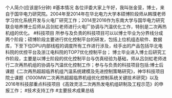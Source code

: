 个人简介(应该是5分钟)
#基本情况
各位评委大家上午好，我叫张金营，博士，来自于国华电力研究院。2004年至2014年在华北电力大学本硕博阶段师从韩璞老师学习优化系统开发与火电厂研究工作；2014至2016作为东南大学与国华电力研究联合培养博士后师从吕剑虹老师进行火电厂协调与汽温优化工作，特别是二次再热机组的优化。
#科技项目
所参与及负责的科技项目可以以博士毕业为分界线分成两个阶段；硕博阶段主要进行优化控制平台的研发，包括上位机组态软件、数据库，下至下位DPU内部线程的调度所有工作进行涉及，经手出的产品包括华北电科院的优控平台及浙江电科院的TOP7优化控制平台；
博士毕业进入博士后研究工作阶段，主要是以博士阶段的优化控制平台与仿真经验为基础，师从吕剑虹老师进行二次再热机组的协调与汽温优化控制工作；参与与负责的科技项目包括:博士后课题《二次再热超超临界机组汽温系统建模及先进控制策略研究》，神华科技项目院士课题《1000MW二次再热超超临界机组优化控制系统关键技术研究》以及2016年科技部重点科技项目《高效灵活二次再热发电机组研制及工程示范》的申报工作；
#技术支持工作
#主要技术成果总结
